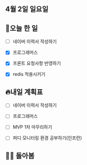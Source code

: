 ## 4월 2일 일요일

## 📝오늘 한 일


- [ ] 네이버 이력서 작성하기
- [X] 프로그래머스
- [X] 프론트 요청사항 반영하기
- [X] redis 적용시키기




## 🔥내일 계획표

- [ ] 네이버 이력서 작성하기
- [ ] 프로그래머스
- [ ] MVP 1차 마무리하기
- [ ] 퍼디 모니터링 환경 공부하기(인프런)





## 💁‍♂️ 돌아봄

